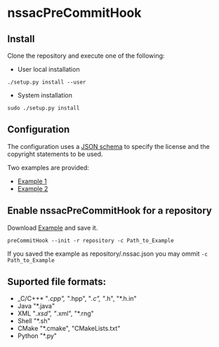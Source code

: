 # nssacPreCommitHook

## Install

Clone the repository and execute one of the following:

* User local installation
``` shell
./setup.py install --user
```

* System installation
``` shell
sudo ./setup.py install
```
## Configuration
The configuration uses a [JSON schema](https://github.com/NSSAC/nssacPreCommitHook/blob/master/schema/preCommitHook.json) to specify the license and the copyright statements to be used.

Two examples are provided:
  * [Example 1](https://github.com/NSSAC/nssacPreCommitHook/blob/master/schema/example.json)
  * [Example 2](https://github.com/NSSAC/nssacPreCommitHook/blob/master/test/example.json)
  
## Enable nssacPreCommitHook for a repository
Download [Example](https://github.com/NSSAC/nssacPreCommitHook/blob/master/schema/example.json) and save it. 

``` shell
preCommitHook --init -r repository -c Path_to_Example
```

If you saved the example as repository/.nssac.json you may ommit `-c Path_to_Example`

## Suported file formats:
* _C/C++* "*.cpp", "*.hpp", "*.c", "*.h", "*.h.in"
* Java "*.java"
* XML "*.xsd", "*.xml", "*.rng"
* Shell "*.sh"
* CMake "*.cmake", "CMakeLists.txt"
* Python "*.py"
